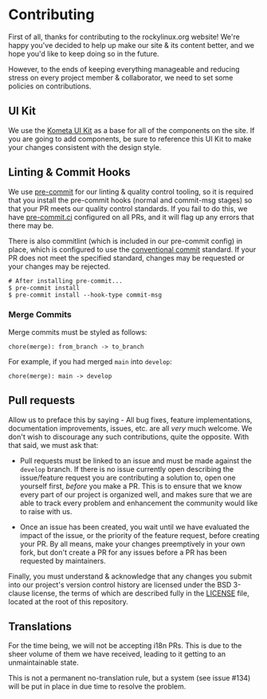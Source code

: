 # Contributing

First of all, thanks for contributing to the rockylinux.org website! We're
happy you've decided to help up make our site & its content better, and we
hope you'd like to keep doing so in the future.

However, to the ends of keeping everything manageable and reducing stress on
every project member & collaborator, we need to set some policies on
contributions.

## UI Kit

We use the [Kometa UI Kit](https://kitwind.io/products/kometa/) as a base for all of the components on the site. If you are going to add components, be sure to reference this UI Kit to make your changes consistent with the design style.

## Linting & Commit Hooks

We use [pre-commit](https://pre-commit.com) for our linting & quality control
tooling, so it is required that you install the pre-commit hooks (normal and
commit-msg stages) so that your PR meets our quality control standards. If
you fail to do this, we have [pre-commit.ci](https://pre-commit.ci) configured
on all PRs, and it will flag up any errors that there may be.

There is also commitlint (which is included in our pre-commit config) in place,
which is configured to use the
[conventional commit](https://www.conventionalcommits.org) standard. If your PR
does not meet the specified standard, changes may be requested or your changes
may be rejected.

```shell
# After installing pre-commit...
$ pre-commit install
$ pre-commit install --hook-type commit-msg
```

### Merge Commits

Merge commits must be styled as follows:

```
chore(merge): from_branch -> to_branch
```

For example, if you had merged `main` into `develop`:

```
chore(merge): main -> develop
```

## Pull requests

Allow us to preface this by saying - All bug fixes, feature implementations,
documentation improvements, issues, etc. are all _very_ much welcome. We
don't wish to discourage any such contributions, quite the opposite. With
that said, we must ask that:

- Pull requests must be linked to an issue and must be made against the
  `develop` branch. If there is no issue currently open describing the
  issue/feature request you are contributing a solution to, open one yourself
  first, _before_ you make a PR. This is to ensure that we know every part of
  our project is organized well, and makes sure that we are able to track every
  problem and enhancement the community would like to raise with us.

- Once an issue has been created, you wait until we have evaluated the impact
  of the issue, or the priority of the feature request, before creating your
  PR. By all means, make your changes preemptively in your own fork, but don't
  create a PR for any issues before a PR has been requested by maintainers.

Finally, you must understand & acknowledge that any changes you submit into our
project's version control history are licensed under the BSD 3-clause license,
the terms of which are described fully in the [LICENSE](./LICENSE) file, located
at the root of this repository.

## Translations

For the time being, we will not be accepting i18n PRs. This is due to the sheer
volume of them we have received, leading to it getting to an unmaintainable state.

This is not a permanent no-translation rule, but a system (see issue #134) will be
put in place in due time to resolve the problem.
